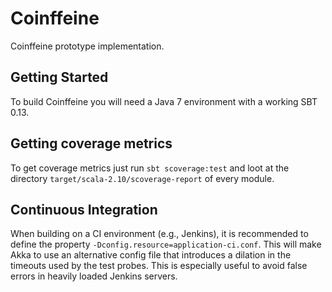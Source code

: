 Coinffeine
==========

Coinffeine prototype implementation.

Getting Started
---------------

To build Coinffeine you will need a Java 7 environment with a working SBT 0.13.

Getting coverage metrics
------------------------

To get coverage metrics just run `sbt scoverage:test` and loot at the
directory `target/scala-2.10/scoverage-report` of every module.

Continuous Integration
----------------------

When building on a CI environment (e.g., Jenkins), it is recommended to define the
property `-Dconfig.resource=application-ci.conf`. This will make Akka to use an
alternative config file that introduces a dilation in the timeouts used by the test probes.
This is especially useful to avoid false errors in heavily loaded Jenkins servers.
